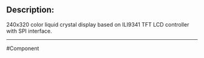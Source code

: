## Description:

240x320 color liquid crystal display based on ILI9341 TFT LCD controller with SPI interface.

---
#Component 